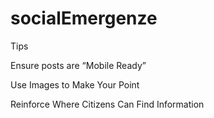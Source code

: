 socialEmergenze
===============


Tips

Ensure posts are “Mobile Ready”

Use Images to Make Your Point

Reinforce Where Citizens Can Find Information
